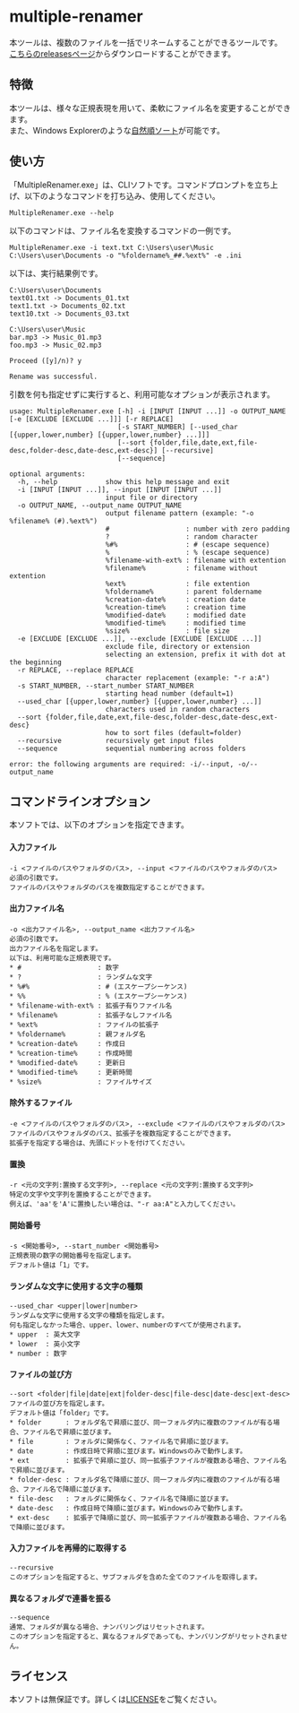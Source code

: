 # multiple-renamer
本ツールは、複数のファイルを一括でリネームすることができるツールです。  
[こちらのreleasesページ](https://github.com/takano536/multiple-renamer/releases)からダウンロードすることができます。

## 特徴
本ツールは、様々な正規表現を用いて、柔軟にファイル名を変更することができます。  
また、Windows Explorerのような[自然順ソート](https://ja.wikipedia.org/wiki/%E8%87%AA%E7%84%B6%E9%A0%86)が可能です。

## 使い方
「MultipleRenamer.exe」は、CLIソフトです。コマンドプロンプトを立ち上げ、以下のようなコマンドを打ち込み、使用してください。
```
MultipleRenamer.exe --help
```
以下のコマンドは、ファイル名を変換するコマンドの一例です。
```
MultipleRenamer.exe -i text.txt C:\Users\user\Music C:\Users\user\Documents -o "%foldername%_##.%ext%" -e .ini
```
以下は、実行結果例です。
```
C:\Users\user\Documents
text01.txt -> Documents_01.txt
text1.txt -> Documents_02.txt
text10.txt -> Documents_03.txt

C:\Users\user\Music
bar.mp3 -> Music_01.mp3
foo.mp3 -> Music_02.mp3

Proceed ([y]/n)? y

Rename was successful.
```
引数を何も指定せずに実行すると、利用可能なオプションが表示されます。
```
usage: MultipleRenamer.exe [-h] -i [INPUT [INPUT ...]] -o OUTPUT_NAME [-e [EXCLUDE [EXCLUDE ...]]] [-r REPLACE]
                           [-s START_NUMBER] [--used_char [{upper,lower,number} [{upper,lower,number} ...]]]
                           [--sort {folder,file,date,ext,file-desc,folder-desc,date-desc,ext-desc}] [--recursive]     
                           [--sequence]

optional arguments:
  -h, --help            show this help message and exit
  -i [INPUT [INPUT ...]], --input [INPUT [INPUT ...]]
                        input file or directory
  -o OUTPUT_NAME, --output_name OUTPUT_NAME
                        output filename pattern (example: "-o %filename% (#).%ext%")
                        #                   : number with zero padding
                        ?                   : random character
                        %#%                 : # (escape sequence)
                        %                   : % (escape sequence)
                        %filename-with-ext% : filename with extention
                        %filename%          : filename without extention
                        %ext%               : file extention
                        %foldername%        : parent foldername
                        %creation-date%     : creation date
                        %creation-time%     : creation time
                        %modified-date%     : modified date
                        %modified-time%     : modified time
                        %size%              : file size
  -e [EXCLUDE [EXCLUDE ...]], --exclude [EXCLUDE [EXCLUDE ...]]
                        exclude file, directory or extension
                        selecting an extension, prefix it with dot at the beginning
  -r REPLACE, --replace REPLACE
                        character replacement (example: "-r a:A")
  -s START_NUMBER, --start_number START_NUMBER
                        starting head number (default=1)
  --used_char [{upper,lower,number} [{upper,lower,number} ...]]
                        characters used in random characters
  --sort {folder,file,date,ext,file-desc,folder-desc,date-desc,ext-desc}
                        how to sort files (default=folder)
  --recursive           recursively get input files
  --sequence            sequential numbering across folders

error: the following arguments are required: -i/--input, -o/--output_name
```

## コマンドラインオプション
本ソフトでは、以下のオプションを指定できます。
#### 入力ファイル
```
-i <ファイルのパスやフォルダのパス>, --input <ファイルのパスやフォルダのパス>
必須の引数です。
ファイルのパスやフォルダのパスを複数指定することができます。
```
#### 出力ファイル名
```
-o <出力ファイル名>, --output_name <出力ファイル名>
必須の引数です。
出力ファイル名を指定します。
以下は、利用可能な正規表現です。
* #                   : 数字
* ?                   : ランダムな文字
* %#%                 : # (エスケープシーケンス)
* %%                  : % (エスケープシーケンス)
* %filename-with-ext% : 拡張子有りファイル名
* %filename%          : 拡張子なしファイル名
* %ext%               : ファイルの拡張子
* %foldername%        : 親フォルダ名
* %creation-date%     : 作成日
* %creation-time%     : 作成時間
* %modified-date%     : 更新日
* %modified-time%     : 更新時間
* %size%              : ファイルサイズ
```
#### 除外するファイル
```
-e <ファイルのパスやフォルダのパス>, --exclude <ファイルのパスやフォルダのパス>
ファイルのパスやフォルダのパス、拡張子を複数指定することができます。
拡張子を指定する場合は、先頭にドットを付けてください。
```
#### 置換
```
-r <元の文字列:置換する文字列>, --replace <元の文字列:置換する文字列>
特定の文字や文字列を置換することができます。
例えば、'aa'を'A'に置換したい場合は、"-r aa:A"と入力してください。
```
#### 開始番号
```
-s <開始番号>, --start_number <開始番号>
正規表現の数字の開始番号を指定します。
デフォルト値は「1」です。
```
#### ランダムな文字に使用する文字の種類
```
--used_char <upper|lower|number>
ランダムな文字に使用する文字の種類を指定します。
何も指定しなかった場合、upper、lower、numberのすべてが使用されます。
* upper  : 英大文字
* lower  : 英小文字
* number : 数字
```
#### ファイルの並び方
```
--sort <folder|file|date|ext|folder-desc|file-desc|date-desc|ext-desc>
ファイルの並び方を指定します。
デフォルト値は「folder」です。
* folder      : フォルダ名で昇順に並び、同一フォルダ内に複数のファイルが有る場合、ファイル名で昇順に並びます。
* file        : フォルダに関係なく、ファイル名で昇順に並びます。
* date        : 作成日時で昇順に並びます。Windowsのみで動作します。
* ext         : 拡張子で昇順に並び、同一拡張子ファイルが複数ある場合、ファイル名で昇順に並びます。
* folder-desc : フォルダ名で降順に並び、同一フォルダ内に複数のファイルが有る場合、ファイル名で降順に並びます。
* file-desc   : フォルダに関係なく、ファイル名で降順に並びます。
* date-desc   : 作成日時で降順に並びます。Windowsのみで動作します。
* ext-desc    : 拡張子で降順に並び、同一拡張子ファイルが複数ある場合、ファイル名で降順に並びます。
```
#### 入力ファイルを再帰的に取得する
```
--recursive
このオプションを指定すると、サブフォルダを含めた全てのファイルを取得します。
```
#### 異なるフォルダで連番を振る
```
--sequence
通常、フォルダが異なる場合、ナンバリングはリセットされます。
このオプションを指定すると、異なるフォルダであっても、ナンバリングがリセットされません。
```

## ライセンス
本ソフトは無保証です。詳しくは[LICENSE](LICENSE)をご覧ください。